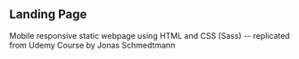 ## Landing Page

Mobile responsive static webpage using HTML and CSS (Sass) -- replicated from Udemy Course by Jonas Schmedtmann

